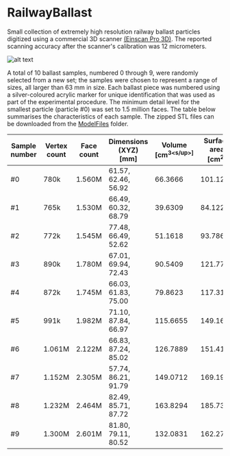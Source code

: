 # RailwayBallast
Small collection of extremely high resolution railway ballast particles digitized using a commercial 3D scanner [(Einscan Pro 3D)](https://www.einscan.com/handheld-3d-scanner/einscan-pro/). The reported scanning accuracy after the scanner's calibration was 12 micrometers.

![alt text](https://github.com/andrebroekman/RailwayBallast/Media/scanner.jpg?raw=true)

A total of 10 ballast samples, numbered 0 through 9, were randomly selected from a new set; the samples were chosen to represent a range of sizes, all larger than 63 mm in size. Each ballast piece was numbered using a silver-coloured acrylic marker for unique identification that was used as part of the experimental procedure. The minimum detail level for the smallest particle (particle #0) was set to 1.5 million faces. The table below summarises the characteristics of each sample. The zipped STL files can be downloaded from the [ModelFiles](ModelFiles/) folder.


| Sample number  | Vertex count  | Face count | Dimensions (XYZ) [mm] | Volume [cm<sup>3<s/up>] | Surface area [cm<sup>2</sup>] | Size [Mb] |
| ---------------|---------------|------------|-----------------------|--------------|--------------------|-----------|
| #0             |  780k         | 1.560M     | 61.57, 62.46, 56.92   | 66.3666      | 101.1267           | 72.4      |
| #1             |  765k         | 1.530M     | 66.49, 60.32, 68.79   | 39.6309      | 84.1229            | 72.9      |
| #2             |  772k         | 1.545M     | 77.48, 66.49, 52.62   | 51.1618      | 93.7864            | 73.6      |
| #3             |  890k         | 1.780M     | 67.01, 69.94, 72.43   | 90.5409      | 121.7781           | 84.8      |
| #4             |  872k         | 1.745M     | 66.03, 61.83, 75.00   | 79.8623      | 117.3122           | 83.1      |
| #5             |  991k         | 1.982M     | 71.10, 87.84, 66.97   | 115.6655     | 149.1672           | 94.4      |
| #6             |  1.061M       | 2.122M     | 66.83, 87.24, 85.02   | 126.7889     | 151.4114           | 101       |
| #7             |  1.152M       | 2.305M     | 57.74, 86.21, 91.79   | 149.0712     | 169.1985           | 109       |
| #8             |  1.232M       | 2.464M     | 82.49, 85.71, 87.72   | 163.8294     | 185.7390           | 117       |
| #9             |  1.300M       | 2.601M     | 81.80, 79.11, 80.52   | 132.0831     | 162.2727           | 124       |
